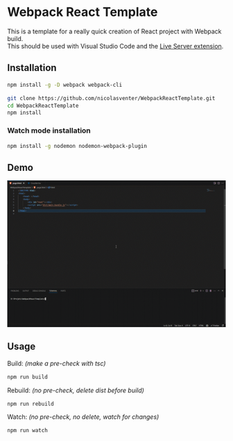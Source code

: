 # Webpack React Template

This is a template for a really quick creation of React project with Webpack build.  
This should be used with Visual Studio Code and the [Live Server extension](https://marketplace.visualstudio.com/items?itemName=ms-vscode.live-server).

## Installation

```bash
npm install -g -D webpack webpack-cli
```

```bash
git clone https://github.com/nicolasventer/WebpackReactTemplate.git
cd WebpackReactTemplate
npm install
```

### Watch mode installation

```bash
npm install -g nodemon nodemon-webpack-plugin
```

## Demo

![Demo](./demo.gif)

## Usage

Build: *(make a pre-check with tsc)*

```bash
npm run build
```

Rebuild: *(no pre-check, delete dist before build)*

```bash
npm run rebuild
```

Watch: *(no pre-check, no delete, watch for changes)*

```bash
npm run watch
```
